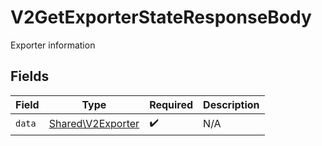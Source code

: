 # V2GetExporterStateResponseBody

Exporter information


## Fields

| Field                                                  | Type                                                   | Required                                               | Description                                            |
| ------------------------------------------------------ | ------------------------------------------------------ | ------------------------------------------------------ | ------------------------------------------------------ |
| `data`                                                 | [Shared\V2Exporter](../../Models/Shared/V2Exporter.md) | :heavy_check_mark:                                     | N/A                                                    |